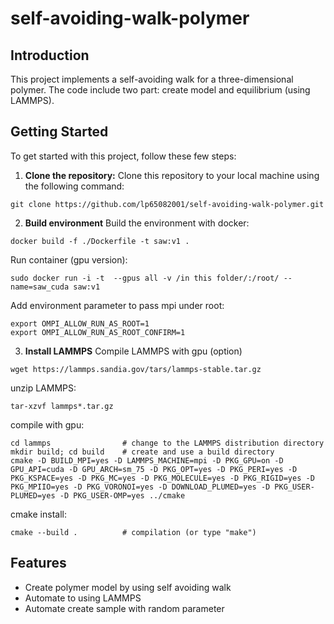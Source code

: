 # self-avoiding-walk-polymer

## Introduction
This project implements a self-avoiding walk for a three-dimensional polymer. The code include two part: create model and equilibrium (using LAMMPS).

## Getting Started
To get started with this project, follow these few steps:

1. **Clone the repository:** Clone this repository to your local machine using the following command:
```
git clone https://github.com/lp65082001/self-avoiding-walk-polymer.git
```
2. **Build environment** Build the environment with docker:
```
docker build -f ./Dockerfile -t saw:v1 .
```
Run container (gpu version):
```
sudo docker run -i -t  --gpus all -v /in this folder/:/root/ --name=saw_cuda saw:v1
```
Add environment parameter to pass mpi under root:
```
export OMPI_ALLOW_RUN_AS_ROOT=1
export OMPI_ALLOW_RUN_AS_ROOT_CONFIRM=1
```

3. **Install LAMMPS** Compile LAMMPS with gpu (option)
```
wget https://lammps.sandia.gov/tars/lammps-stable.tar.gz
```
unzip LAMMPS:
```
tar-xzvf lammps*.tar.gz
```
compile with gpu:
```
cd lammps                # change to the LAMMPS distribution directory
mkdir build; cd build    # create and use a build directory
cmake -D BUILD_MPI=yes -D LAMMPS_MACHINE=mpi -D PKG_GPU=on -D GPU_API=cuda -D GPU_ARCH=sm_75 -D PKG_OPT=yes -D PKG_PERI=yes -D PKG_KSPACE=yes -D PKG_MC=yes -D PKG_MOLECULE=yes -D PKG_RIGID=yes -D PKG_MPIIO=yes -D PKG_VORONOI=yes -D DOWNLOAD_PLUMED=yes -D PKG_USER-PLUMED=yes -D PKG_USER-OMP=yes ../cmake
```
cmake install:
```
cmake --build .          # compilation (or type "make")
```

## Features
- Create polymer model by using self avoiding walk
- Automate to using LAMMPS
- Automate create sample with random parameter
